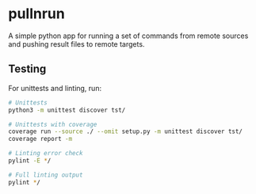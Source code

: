 # pullnrun

A simple python app for running a set of commands from remote sources and pushing result files to remote targets.

## Testing

For unittests and linting, run:

```bash
# Unittests
python3 -m unittest discover tst/

# Unittests with coverage
coverage run --source ./ --omit setup.py -m unittest discover tst/
coverage report -m

# Linting error check
pylint -E */

# Full linting output
pylint */
```
